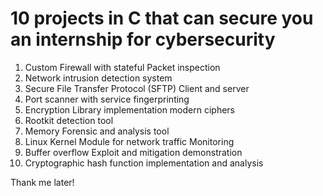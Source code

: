# 10 projects in C that can secure you an internship for cybersecurity
1. Custom Firewall with stateful Packet inspection
2. Network intrusion detection system
3. Secure File Transfer Protocol (SFTP) Client and server
4. Port scanner with service fingerprinting
5. Encryption Library implementation modern ciphers
6. Rootkit detection tool
7. Memory Forensic and analysis tool
8. Linux Kernel Module for network traffic Monitoring
9. Buffer overflow Exploit and mitigation demonstration
10. Cryptographic hash function implementation and analysis

Thank me later!